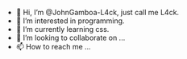 - 👋 Hi, I’m @JohnGamboa-L4ck, just call me L4ck.
- 👀 I’m interested in programming.
- 🌱 I’m currently learning css.
- 💞️ I’m looking to collaborate on ...
- 📫 How to reach me ...

<!---
JohnGamboa-L4ck/JohnGamboa-L4ck is a ✨ special ✨ repository because its `README.md` (this file) appears on your GitHub profile.
You can click the Preview link to take a look at your changes.
--->
